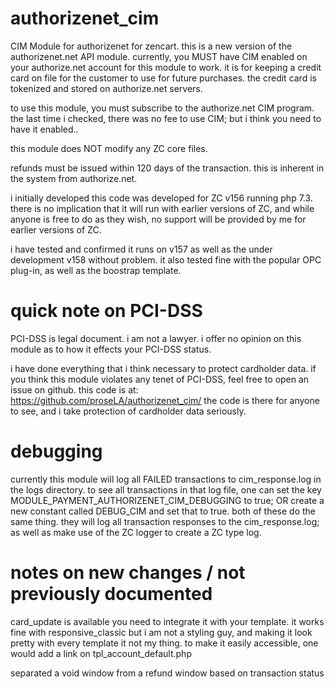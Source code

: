 # authorizenet_cim
CIM Module for authorizenet for zencart. 
this is a new version of the authorizenet.net API module.  currently, you MUST have CIM enabled on your authorize.net account for this module to work.  it is for keeping a credit card on file for the customer to use for future purchases.  the credit card is tokenized and stored on authorize.net servers.

to use this module, you must subscribe to the authorize.net CIM program.  the last time i checked, there was no fee to use CIM; but i think you need to have it enabled..

this module does NOT modify any ZC core files.

refunds must be issued within 120 days of the transaction.  this is inherent in the system from authorize.net.

i initially developed this code was developed for ZC v156 running php 7.3.  there is no implication that it will run with earlier versions of ZC, and while anyone is free to do as they wish, no support will be provided by me for earlier versions of ZC.

i have tested and confirmed it runs on v157 as well as the under development v158 without problem.  it also tested fine with the popular OPC plug-in, as well as the boostrap template.

# quick note on PCI-DSS
PCI-DSS is legal document.  i am not a lawyer.  i offer no opinion on this module as to how it effects your PCI-DSS status.  

i have done everything that i think necessary to protect cardholder data.  if you think this module violates any tenet of PCI-DSS, feel free to open an issue on github.  this code is at:  https://github.com/proseLA/authorizenet_cim/  the code is there for anyone to see, and i take protection of cardholder data seriously.

# debugging
currently this module will log all FAILED transactions to cim_response.log in the logs directory.  to see all transactions in that log file, one can set the key MODULE_PAYMENT_AUTHORIZENET_CIM_DEBUGGING to true; OR create a new constant called DEBUG_CIM and set that to true.  both of these do the same thing.  they will log all transaction responses to the cim_response.log; as well as make use of the ZC logger to create a ZC type log.


# notes on new changes / not previously documented
card_update is available you need to integrate it with your template.  it works fine with responsive_classic but i am not a styling guy, and making it look pretty with every template it not my thing.  to make it easily accessible, one would add a link on tpl_account_default.php

separated a void window from a refund window based on transaction status

